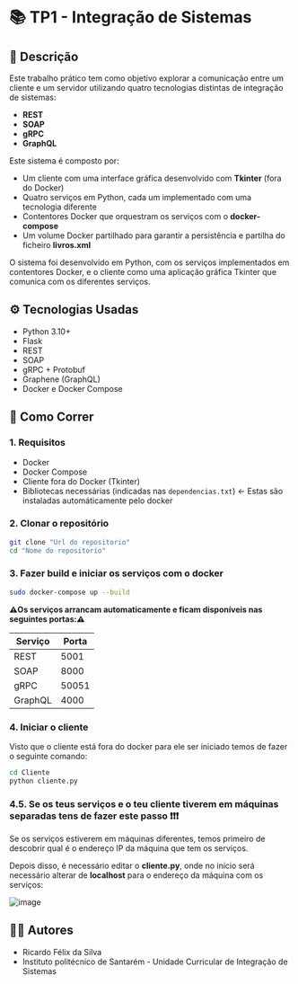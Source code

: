 # 📚 TP1 - Integração de Sistemas
## 📄 Descrição
Este trabalho prático tem como objetivo explorar a comunicação entre um cliente e um servidor utilizando quatro tecnologias distintas de integração de sistemas:

- **REST**
- **SOAP**
- **gRPC**
- **GraphQL**

Este sistema é composto por:

- Um cliente com uma interface gráfica desenvolvido com **Tkinter** (fora do Docker)
- Quatro serviços em Python, cada um implementado com uma tecnologia diferente
- Contentores Docker que orquestram os serviços com o **docker-compose**
- Um volume Docker partilhado para garantir a persistência e partilha do ficheiro **livros.xml**

O sistema foi desenvolvido em Python, com os serviços implementados em contentores Docker, e o cliente como uma aplicação gráfica Tkinter que comunica com os diferentes serviços.

## ⚙️ Tecnologias Usadas

- Python 3.10+
- Flask
- REST
- SOAP
- gRPC + Protobuf
- Graphene (GraphQL)
- Docker e Docker Compose

## 🚀 Como Correr

### 1. Requisitos

- Docker
- Docker Compose
- Cliente fora do Docker (Tkinter)
- Bibliotecas necessárias (indicadas nas ```dependencias.txt```) <- Estas são instaladas automáticamente pelo docker

### 2. Clonar o repositório

```bash
git clone "Url do repositorio"
cd "Nome do repositorio"
```

### 3. Fazer build e iniciar os serviços com o docker
```bash
sudo docker-compose up --build
```

**⚠️Os serviços arrancam automaticamente e ficam disponíveis nas seguintes portas:⚠️**

| Serviço | Porta |
| --- | --- |
| REST | 5001 |
| SOAP | 8000 |
| gRPC | 50051 |
| GraphQL | 4000 |

### 4. Iniciar o cliente
Visto que o cliente está fora do docker para ele ser iniciado temos de fazer o seguinte comando:
```bash
cd Cliente
python cliente.py
```
### 4.5. Se os teus serviços e o teu cliente tiverem em máquinas separadas tens de fazer este passo ❗❗❗
Se os serviços estiverem em máquinas diferentes, temos primeiro de descobrir qual é o endereço IP da máquina que tem os serviços.

Depois disso, é necessário editar o **cliente.py**, onde no início será necessário alterar de **localhost** para o endereço da máquina com os serviços:

![image](https://media.discordapp.net/attachments/1213526643591872565/1361366251523277004/image.png?ex=67fe7e9f&is=67fd2d1f&hm=dae733d072a543e504754c9a99eb23b800fc09988b79ab80f45e9e8ed387274d&=)

## 👨‍💻 Autores
- Ricardo Félix da Silva
- Instituto politécnico de Santarém - Unidade Curricular de Integração de Sistemas
